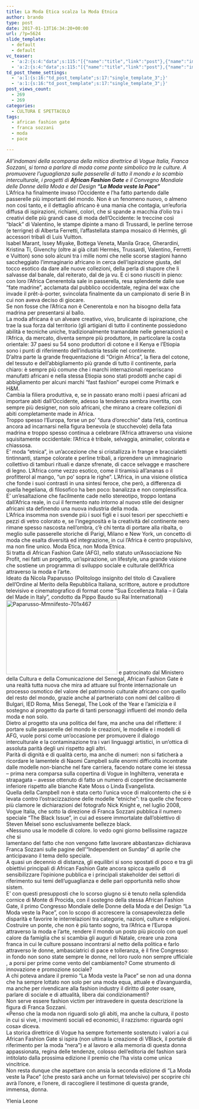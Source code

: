 ```yaml
---
title: La Moda Etica scalza la Moda Etnica
author: brando
type: post
date: 2017-01-13T16:34:20+00:00
url: /?p=5624
slide_template:
  - default
  - default
vc_teaser:
  - 'a:2:{s:4:"data";s:115:"[{"name":"title","link":"post"},{"name":"image","image":"featured","link":"none"},{"name":"text","mode":"excerpt"}]";s:7:"bgcolor";s:0:"";}'
  - 'a:2:{s:4:"data";s:115:"[{"name":"title","link":"post"},{"name":"image","image":"featured","link":"none"},{"name":"text","mode":"excerpt"}]";s:7:"bgcolor";s:0:"";}'
td_post_theme_settings:
  - 'a:1:{s:16:"td_post_template";s:17:"single_template_3";}'
  - 'a:1:{s:16:"td_post_template";s:17:"single_template_3";}'
post_views_count:
  - 269
  - 269
categories:
  - CULTURA E SPETTACOLO
tags:
  - african fashion gate
  - franca sozzani
  - moda
  - pace

---
```

_All&#8217;indomani della scomparsa della mitica direttrice di Vogue Italia, Franca Sozzani, si torna a parlare di moda come ponte simbolico tra le culture. A promuovere l&#8217;uguaglianza sulle passerelle di tutto il mondo e lo scambio interculturale, i progetti di **African Fashion Gate** e il Convegno Mondiale delle Donne della Moda e del Design **“La Moda veste la Pace”**_  
L&#8217;Africa ha finalmente invaso l&#8217;Occidente e l&#8217;ha fatto partendo dalle passerelle più importanti del mondo. Non è un fenomeno nuovo, o almeno non così tanto, e il dettaglio africano è una mania che contagia, un&#8217;euforia diffusa di ispirazioni, richiami, colori, che si spande a macchia d&#8217;olio tra i creativi delle più grandi case di moda dell&#8217;Occidente: le treccine così “black” di Valentino, le stampe dipinte a mano di Trussardi, le perline terrose (e terrigne) di Alberta Ferretti, l&#8217;affastellata stampa mosaico di Hermès, gli accessori tribali di Luis Vuitton.  
Isabel Marant, Issey Miyake, Bottega Veneta, Manila Grace, Gherardini, Kristina Ti, Givenchy (oltre ai già citati Hermès, Trussardi, Valentino, Ferretti e Vuitton) sono solo alcuni tra i mille nomi che nelle scorse stagioni hanno saccheggiato l&#8217;immaginario africano in cerca dell&#8217;ispirazione giusta, del tocco esotico da dare alle nuove collezioni, della perla di stupore che li salvasse dal banale, dal reiterato, dal de ja vu. E ci sono riusciti in pieno: con loro l&#8217;Africa Cenerentola sale in passerella, resa splendente dalle sue “fate madrine”, acclamata dal pubblico occidentale, regina del wax che invade il prêt-à-porter, svincolata finalmente da un campionato di serie B in cui non aveva deciso di giocare.  
Se non fosse che l&#8217;Africa non è Cenerentola e non ha bisogno della fata madrina per presentarsi al ballo.  
La moda africana è un alveare creativo, vivo, brulicante di ispirazione, che trae la sua forza dal territorio (gli artigiani di tutto il continente possiedono abilità e tecniche uniche, tradizionalmente tramandate nelle generazioni) e l&#8217;Africa, da mercato, diventa sempre più produttore, in particolare la costa orientale: 37 paesi su 54 sono produttori di cotone e il Kenya e l’Etiopia sono i punti di riferimento dell’industria tessile nel continente.  
D&#8217;altra parte la grande frequentazione di “Origin Africa”, la fiera del cotone, del tessuto e dell’abbigliamento più grande di tutto il continente, parla chiaro: è sempre più comune che i marchi internazionali reperiscano manufatti africani e nella stessa Etiopia sono stati prodotti anche capi di abbigliamento per alcuni marchi “fast fashion” europei come Primark e H&M.  
Cambia la filiera produttiva, e, se in passato erano molti i paesi africani ad importare abiti dall’Occidente, adesso la tendenza sembra invertita, con sempre più designer, non solo africani, che mirano a creare collezioni di abiti completamente made in Africa.  
Troppo spesso l&#8217;Europa, forse un po&#8217; “dura d&#8217;orecchio” data l&#8217;età, continua ancora ad incarnarsi nella figura benevola (e stucchevole) della fata madrina e troppo spesso continua a celebrare l&#8217;Africa attraverso una visione squisitamente occidentale: l&#8217;Africa è tribale, selvaggia, animalier, colorata e chiassosa.  
E&#8217; moda “etnica”, in un&#8217;accezione che si cristallizza in frange e braccialetti tintinnanti, stampe colorate e perline tribali, a riprendere un immaginario collettivo di tamburi rituali e danze sfrenate, di cacce selvagge e maschere di legno. L&#8217;Africa come vezzo esotico, come il tiramisù all&#8217;ananas o il profitterol al mango, “un po&#8217; sopra le righe”. L&#8217;Africa, in una visione olistica che fonde i suoi contrasti in una sintesi feroce, che però, a differenza di quella hegeliana, di filosofico ha ben poco: banalizza e non complessifica.  
E&#8217; un&#8217;esaltazione che facilmente cade nello stereotipo, troppo lontana dall&#8217;Africa reale, in cui il fermento nato intorno al nuovo stile dei designer africani sta definendo una nuova industria della moda.  
L’Africa insomma non svende più i suoi figli e i suoi tesori per specchietti e pezzi di vetro colorato e, se l’ingegnosità e la creatività del continente nero rimane spesso nascosta nell’ombra, c&#8217;è chi tenta di portare alla ribalta, o meglio sulle passerelle storiche di Parigi, Milano e New York, un concetto di moda che esalta diversità ed integrazione, in cui l&#8217;Africa è centro propulsivo, ma non fine unico. Moda Etica, non Moda Etnica.  
Si tratta di African Fashion Gate (AFG), nello statuto un&#8217;Associazione No Profit, nei fatti un progetto, un&#8217;ispirazione, un lifestyle, una grande visione che sostiene un programma di sviluppo sociale e culturale dell’Africa attraverso la moda e l’arte.  
Ideato da Nicola Paparusso (Politologo insignito del titolo di Cavaliere dell’Ordine al Merito della Repubblica Italiana, scrittore, autore e produttore televisivo e cinematografico di format come “Sua Eccellenza Italia – il Gala del Made in Italy”, condotto da Pippo Baudo su Rai International)<img decoding="async" loading="lazy" class="size-medium wp-image-5625 alignright" src="https://progressonline.it/wp-content/uploads/2017/01/Paparusso-Mmniifesto-701x467-300x200.jpg" alt="Paparusso-Mmniifesto-701x467" width="300" height="200" /> e patrocinato dal Ministero della Cultura e della Comunicazione del Senegal, African Fashion Gate è una realtà tutta nuova che mira ad attuare sul fronte internazionale un processo osmotico del valore del patrimonio culturale africano con quello del resto del mondo, grazie anche al partneriato con nomi del calibro di Bulgari, IED Roma, Miss Senegal, The Look of the Year e l&#8217;amicizia e il sostegno al progetto da parte di tanti personaggi influenti del mondo della moda e non solo.  
Dietro al progetto sta una politica del fare, ma anche una del riflettere: il portare sulle passerelle del mondo le creazioni, le modelle e i modelli di AFG, vuole porsi come un&#8217;occasione per promuovere il dialogo interculturale e la contaminazione tra i vari linguaggi artistici, in un&#8217;ottica di assoluta parità degli uni rispetto agli altri.  
Parità di dignità e di qualità certo, ma anche di numeri: non si faticherà a ricordare le lamentele di Naomi Campbell sulle enormi difficoltà incontrate dalle modelle non-bianche nel fare carriera, facendo notare come lei stessa – prima nera comparsa sulla copertina di Vogue in Inghilterra, venerata e strapagata – avesse ottenuto di fatto un numero di copertine decisamente inferiore rispetto alle bianche Kate Moss o Linda Evangelista.  
Quella della Campbell non è stata certo l&#8217;unica voce di malcontento che si è levata contro l&#8217;ostracizzazione delle modelle “etniche”: tra quelle che fecero più clamore le dichiarazioni del fotografo Nick Knight e, nel luglio 2008, Vogue Italia, che sotto la direzione di Franca Sozzani pubblica il numero speciale “The Black Issue”, in cui ad essere immortalate dall’obiettivo di Steven Meisel sono esclusivamente bellezze black.  
«Nessuno usa le modelle di colore. Io vedo ogni giorno bellissime ragazze che si  
lamentano del fatto che non vengono fatte lavorare abbastanza» dichiarava Franca Sozzani sulle pagine dell&#8217;“Independent on Sunday” di aprile che anticipavano il tema dello speciale.  
A quasi un decennio di distanza, gli equilibri si sono spostati di poco e tra gli obiettivi principali di African Fashion Gate ancora spicca quello di sensibilizzare l’opinione pubblica e i principali stakeholder dei settori di riferimento sui temi dell’uguaglianza e delle pari opportunità nello show sistem.  
E&#8217; con questi presupposti che lo scorso giugno si è tenuto nella splendida cornice di Monte di Procida, con il sostegno della stessa African Fashion Gate, il primo Congresso Mondiale delle Donne della Moda e del Design “La Moda veste la Pace”, con lo scopo di accrescere la consapevolezza delle disparità e favorire le interrelazioni tra categorie, nazioni, culture e religioni.  
Costruire un ponte, che non è più tanto sogno, tra l&#8217;Africa e l&#8217;Europa attraverso la moda e l&#8217;arte, rendere il mondo un posto più piccolo con quel calore da famiglia che si scambia gli auguri di Natale, creare una zona franca in cui le culture possano incontrarsi al netto della politica e farlo attraverso le donne, ambasciatrici di pace e tolleranza, è il fine Congresso: in fondo non sono state sempre le donne, nel loro ruolo non sempre ufficiale , a porsi per prime come vento del cambiamento? Come strumento di innovazione e promozione sociale?  
A chi poteva andare il premio “La Moda veste la Pace” se non ad una donna che ha sempre lottato non solo per una moda equa, attuale e d&#8217;avanguardia, ma anche per rivendicare alla fashion industry il diritto di poter osare, parlare di sociale e di attualità, libera dai condizionamenti?  
Non serve essere fashion victim per intravedere in questa descrizione la figura di Franca Sozzani.  
«Penso che la moda non riguardi solo gli abiti, ma anche la cultura, il posto in cui si vive, i movimenti sociali ed economici, il razzismo: riguarda ogni cosa» diceva.  
La storica direttrice di Vogue ha sempre fortemente sostenuto i valori a cui African Fashion Gate si ispira (non ultima la creazione di VBlack, il portale di riferimento per la moda “nera”) e al lavoro e alla memoria di questa donna appassionata, regina delle tendenze, colosso dell&#8217;editoria del fashion sarà intitolato dalla prossima edizione il premio che l&#8217;ha vista come unica vincitrice.  
Non resta dunque che aspettare con ansia la seconda edizione di “La Moda veste la Pace” (che presto sarà anche un format televisivo) per scoprire chi avrà l&#8217;onore, e l&#8217;onere, di raccogliere il testimone di questa grande, immensa, donna.

Ylenia Leone
